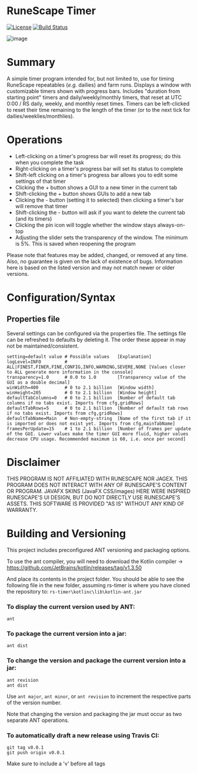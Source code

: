RuneScape Timer
========

[![License](https://img.shields.io/hexpm/l/plug.svg)](https://github.com/Talkarcabbage/rs-timer/blob/master/LICENSE)
[![Build Status](https://travis-ci.org/Talkarcabbage/rs-timer.svg?branch=master)](https://travis-ci.org/Talkarcabbage/rs-timer)

![image](https://cloud.githubusercontent.com/assets/2666891/23511922/b9b51dc8-ff13-11e6-9891-c54818ec5c79.png)

# Summary
A simple timer program intended for, but not limited to, use for timing RuneScape repeatables (_e.g._ dailies) and farm runs. Displays a window with customizable timers shown with progress bars. Includes "duration from starting point" timers and daily/weekly/monthly timers, that reset at UTC 0:00 / RS daily, weekly, and monthly reset times. Timers can be left-clicked to reset their time remaining to the length of the timer (or to the next tick for dailies/weeklies/monthlies).

# Operations
- Left-clicking on a timer's progress bar will reset its progress; do this when you complete the task
- Right-clicking on a timer's progress bar will set its status to complete 
- Shift-left clicking on a timer's progress bar allows you to edit some settings of that timer
- Clicking the + button shows a GUI to a new timer in the current tab
- Shift-clicking the + button shows GUIs to add a new tab
- Clicking the - button (setting it to selected) then clicking a timer's bar will remove that timer
- Shift-clicking the - button will ask if you want to delete the current tab (and its timers)
- Clicking the pin icon will toggle whether the window stays always-on-top
- Adjusting the slider sets the transparency of the window. The minimum is 5%. This is saved when reopening the program


Please note that features may be added, changed, or removed at any time. Also, no guarantee is given on the lack of existence of bugs. Information here is based on the listed version and may not match newer or older versions.

# Configuration/Syntax
## Properties file
Several settings can be configured via the properties file. The settings file can be refreshed to defaults by deleting it. The order these appear in may not be maintained/consistent.

```
setting=default value # Possible values   [Explanation]
logLevel=INFO         # ALL|FINEST,FINER,FINE,CONFIG,INFO,WARNING,SEVERE,NONE [Values closer to ALL generate more information in the console]
transparency=1.0      # 0.0 to 1.0        [Transparency value of the GUI as a double decimal]
winWidth=400          # 0 to 2.1 billion  [Window width]
winHeight=205         # 0 to 2.1 billion  [Window height]
defaultTabColumns=0   # 0 to 2.1 billion  [Number of default tab columns if no tabs exist. Imports from cfg,gridRows]
defaultTabRows=5      # 0 to 2.1 billion  [Number of default tab rows if no tabs exist. Imports from cfg,gridRows]
defaultTabName=Main   # Non-empty-string  [Name of the first tab if it is imported or does not exist yet. Imports from cfg,mainTabName]
framesPerUpdate=15    # 1 to 2.1 billion  [Number of frames per update of the GUI. Lower values make the timer GUI more fluid, higher values decrease CPU usage. Recommended maximum is 60, i.e. once per second]
```

# Disclaimer
THIS PROGRAM IS NOT AFFILIATED WITH RUNESCAPE NOR JAGEX. THIS PROGRAM DOES NOT INTERACT WITH ANY OF RUNESCAPE'S CONTENT OR PROGRAM. JAVAFX SKINS (JavaFX CSS/images) HERE WERE INSPIRED RUNESCAPE'S UI DESIGN, BUT DO NOT DIRECTLY USE RUNESCAPE'S ASSETS. THIS SOFTWARE IS PROVIDED "AS IS" WITHOUT ANY KIND OF WARRANTY.

# Building and Versioning

This project includes preconfigured ANT versioning and packaging options.

To use the ant compiler, you will need to download the Kotlin compiler -> https://github.com/JetBrains/kotlin/releases/tag/v1.3.50

And place its contents in the project folder. You should be able to see the following file in the new folder, assuming rs-timer is where you have cloned the repository to: `rs-timer\kotlinc\lib\kotlin-ant.jar`

### To display the current version used by ANT:
```
ant
```

### To package the current version into a jar:
```
ant dist
```

### To change the version and package the current version into a jar:
```
ant revision
ant dist
```
Use `ant major`, `ant minor`, or `ant revision` to increment the respective parts of the version number.

Note that changing the version and packaging the jar must occur as two separate ANT operations.

### To automatically draft a new release using Travis CI:
```
git tag v0.0.1
git push origin v0.0.1
```
Make sure to include a 'v' before all tags
